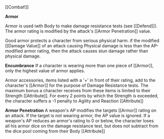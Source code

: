 [[Combat!]]

**Armor**

Armor is used iwth Body to make damage resistance tests (see [[Defend]]). The armor rating is modified by the attack's [[Armor Penetration]] value.

Good armor protects a character from serious physical harm. if the modified [[Damage Value]] of an attack causing Physical damage is less than the AP-modified armor rating, then the attack causes stun damage rather than physical damage.

**Encumbrance**
If a character is wearing more than one piece of [[Armor]], only the highest value of armor applies.

Armor accessories, items listed with a '+' in front of their rating, add to the character's [[Armor]] for the purpose of Damage Resistance tests. The maximum bonus a character receives from these items is limited to their Strength [[Attribute]]. For every 2 points by which the Strength is exceeded, the character suffers a -1 penalty to Agility and Reaction [[Attribute]]

**Armor Penetration**
A weapon's AP modifies the targets [[Armor]] rating on an attack. If the target is not wearing armor, the AP value is ignored. If a weapon's AP reduces an armor's rating to 0 or below, the character loses all his armor dice on the damage resistance test, but does not subtract from the dice pool coming from their Body [[Attribute]]